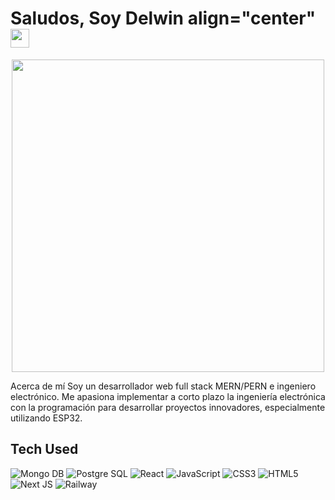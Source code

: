 <h1>
  Saludos, Soy Delwin align="center"
  <img src="https://media.giphy.com/media/hvRJCLFzcasrR4ia7z/giphy.gif" width="30px"/>
</h1>


<div id="header" align="center">
  <img src="https://media.giphy.com/media/xUNd9DSFcER5VuFqGQ/giphy.gif" width="500" />
  
</div>




Acerca de mí
Soy un desarrollador web full stack MERN/PERN e ingeniero electrónico. Me apasiona implementar a corto plazo la ingeniería electrónica con la programación para desarrollar proyectos innovadores, especialmente utilizando ESP32.


## Tech Used
![Mongo DB](https://img.shields.io/badge/MongoDB-%2320232a.svg?style=for-the-badge&logo=MongoDb)
![Postgre SQL](https://img.shields.io/badge/PostgreSQL-%2320232a.svg?style=for-the-badge&logo=PostgreSQL)
![React](https://img.shields.io/badge/react-%2320232a.svg?style=for-the-badge&logo=react&logoColor=%2361DAFB)
![JavaScript](https://img.shields.io/badge/javascript-%23323330.svg?style=for-the-badge&logo=javascript&logoColor=%23F7DF1E)
![CSS3](https://img.shields.io/badge/css3-%231572B6.svg?style=for-the-badge&logo=css3&logoColor=white)
![HTML5](https://img.shields.io/badge/html5-%23E34F26.svg?style=for-the-badge&logo=html5&logoColor=white)
![Next JS](https://img.shields.io/badge/Next-black?style=for-the-badge&logo=next.js&logoColor=white)
![Railway](https://img.shields.io/badge/railway-%23000000.svg?style=for-the-badge&logo=Railway&logoColor=white)



